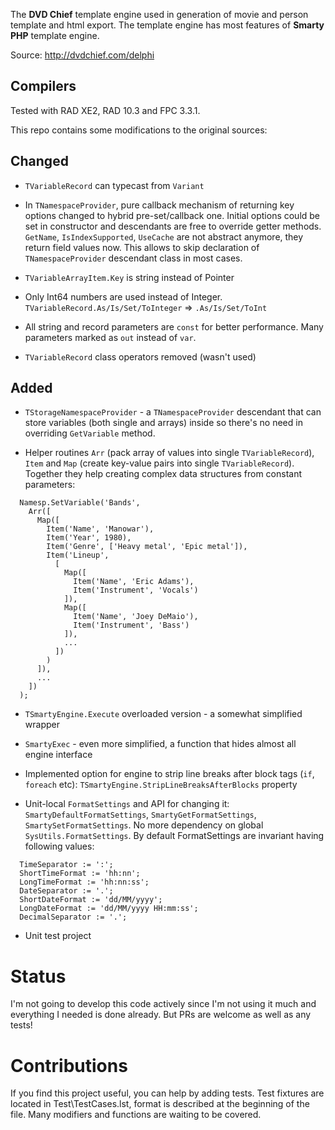 The **DVD Chief** template engine used in generation of movie and person template and html export. The template engine has most features of **Smarty PHP** template engine.

Source: http://dvdchief.com/delphi

## Compilers ##

Tested with RAD XE2, RAD 10.3 and FPC 3.3.1.

This repo contains some modifications to the original sources:

## Changed ##

- `TVariableRecord` can typecast from `Variant`

- In `TNamespaceProvider`, pure callback mechanism of returning key options changed to hybrid pre-set/callback one. Initial options could be set in constructor and descendants are free to override getter methods. `GetName`, `IsIndexSupported`, `UseCache` are not abstract anymore, they return field values now. This allows to skip declaration of `TNamespaceProvider` descendant class in most cases.

- `TVariableArrayItem.Key` is string instead of Pointer

- Only Int64 numbers are used instead of Integer. `TVariableRecord.As/Is/Set/ToInteger` => `.As/Is/Set/ToInt`

- All string and record parameters are `const` for better performance. Many parameters marked as `out` instead of `var`.

- `TVariableRecord` class operators removed (wasn't used)

## Added ##

- `TStorageNamespaceProvider` - a `TNamespaceProvider` descendant that can store variables (both single and arrays) inside so there's no need in overriding `GetVariable` method.

- Helper routines `Arr` (pack array of values into single `TVariableRecord`), `Item` and `Map` (create key-value pairs into single `TVariableRecord`). Together they help creating complex data structures from constant parameters:

```delphi
  Namesp.SetVariable('Bands',
    Arr([
      Map([
        Item('Name', 'Manowar'),
        Item('Year', 1980),
        Item('Genre', ['Heavy metal', 'Epic metal']),
        Item('Lineup',
          [
            Map([
              Item('Name', 'Eric Adams'),
              Item('Instrument', 'Vocals')
            ]),
            Map([
              Item('Name', 'Joey DeMaio'),
              Item('Instrument', 'Bass')
            ]),
            ...
          ])
        )
      ]),
      ...
    ])
  );
```

- `TSmartyEngine.Execute` overloaded version - a somewhat simplified wrapper

- `SmartyExec` - even more simplified, a function that hides almost all engine interface

- Implemented option for engine to strip line breaks after block tags (`if`, `foreach` etc): `TSmartyEngine.StripLineBreaksAfterBlocks` property

- Unit-local `FormatSettings` and API for changing it: `SmartyDefaultFormatSettings`, `SmartyGetFormatSettings`, `SmartySetFormatSettings`. No more dependency on global `SysUtils.FormatSettings`. By default FormatSettings are invariant having following values:
```
  TimeSeparator := ':';
  ShortTimeFormat := 'hh:nn';
  LongTimeFormat := 'hh:nn:ss';
  DateSeparator := '.';
  ShortDateFormat := 'dd/MM/yyyy';
  LongDateFormat := 'dd/MM/yyyy HH:mm:ss';
  DecimalSeparator := '.';
```
- Unit test project

# Status #

I'm not going to develop this code actively since I'm not using it much and everything I needed is done already. But PRs are welcome as well as any tests!

# Contributions #

If you find this project useful, you can help by adding tests. Test fixtures are located in Test\TestCases.lst, format is described at the beginning of the file. Many modifiers and functions are waiting to be covered.